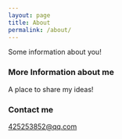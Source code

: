 ```yaml
---
layout: page
title: About
permalink: /about/
---
```


Some information about you!

### More Information about me

A place to share my ideas!

### Contact me

425253852@qq.com
